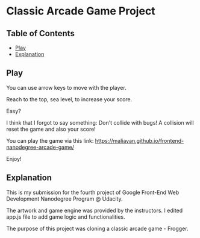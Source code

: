 # Classic Arcade Game Project

## Table of Contents

* [Play](#play)
* [Explanation](#explanation)

## Play

You can use arrow keys to move with the player.

Reach to the top, sea level, to increase your score.

Easy?

I think that I forgot to say something: Don't collide with bugs! A collision will reset the game and also your score!

You can play the game via this link: https://maliayan.github.io/frontend-nanodegree-arcade-game/

Enjoy!


## Explanation

This is my submission for the fourth project of Google Front-End Web Development Nanodegree Program @ Udacity.

The artwork and game engine was provided by the instructors. I edited app.js file to add game logic and functionalities.

The purpose of this project was cloning a classic arcade game - Frogger.
